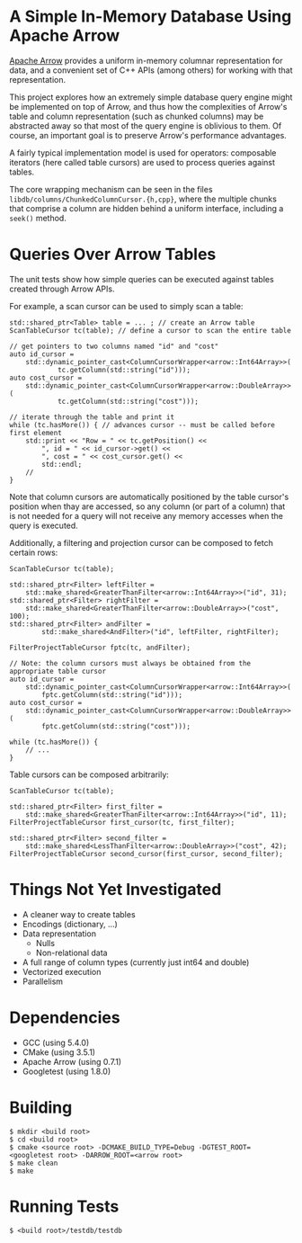 
# A Simple In-Memory Database Using Apache Arrow

[Apache Arrow](https://arrow.apache.org/) provides a uniform in-memory columnar representation for data, and
a convenient set of C++ APIs (among others) for working with that representation.

This project explores how an extremely simple database query engine might be implemented on top of Arrow,
and thus how the complexities of Arrow's table and column representation (such as chunked columns) may be
abstracted away so that most of the query engine is oblivious to them. Of course, an important goal is to
preserve Arrow's performance advantages.

A fairly typical implementation model is used for operators: composable iterators
(here called table cursors) are used to process queries against tables.

The core wrapping mechanism can be seen in the files `libdb/columns/ChunkedColumnCursor.{h,cpp}`, where the
multiple chunks that comprise a column are hidden behind a uniform interface, including a `seek()` method.

# Queries Over Arrow Tables

The unit tests show how simple queries can be executed against tables created through Arrow APIs.

For example, a scan cursor can be used to simply scan a table:

    std::shared_ptr<Table> table = ... ; // create an Arrow table
    ScanTableCursor tc(table); // define a cursor to scan the entire table

    // get pointers to two columns named "id" and "cost"
    auto id_cursor =
        std::dynamic_pointer_cast<ColumnCursorWrapper<arrow::Int64Array>>(
                tc.getColumn(std::string("id")));
    auto cost_cursor =
        std::dynamic_pointer_cast<ColumnCursorWrapper<arrow::DoubleArray>>(
                tc.getColumn(std::string("cost")));

    // iterate through the table and print it
    while (tc.hasMore()) { // advances cursor -- must be called before first element
        std::print << "Row = " << tc.getPosition() <<
            ", id = " << id_cursor->get() <<
            ", cost = " << cost_cursor.get() <<
            std::endl;
        //
    }

Note that column cursors are automatically positioned by the table cursor's position when thay are accessed,
so any column (or part of a column) that is not needed for a query will not receive any memory accesses
when the query is executed.

Additionally, a filtering and projection cursor can be composed to fetch certain rows:

    ScanTableCursor tc(table);

    std::shared_ptr<Filter> leftFilter =
        std::make_shared<GreaterThanFilter<arrow::Int64Array>>("id", 31);
    std::shared_ptr<Filter> rightFilter =
        std::make_shared<GreaterThanFilter<arrow::DoubleArray>>("cost", 100);
    std::shared_ptr<Filter> andFilter =
            std::make_shared<AndFilter>("id", leftFilter, rightFilter);

    FilterProjectTableCursor fptc(tc, andFilter);

    // Note: the column cursors must always be obtained from the appropriate table cursor
    auto id_cursor =
        std::dynamic_pointer_cast<ColumnCursorWrapper<arrow::Int64Array>>(
            fptc.getColumn(std::string("id")));
    auto cost_cursor =
        std::dynamic_pointer_cast<ColumnCursorWrapper<arrow::DoubleArray>>(
            fptc.getColumn(std::string("cost")));

    while (tc.hasMore()) {
        // ...
    }

Table cursors can be composed arbitrarily:

    ScanTableCursor tc(table);

    std::shared_ptr<Filter> first_filter =
        std::make_shared<GreaterThanFilter<arrow::Int64Array>>("id", 11);
    FilterProjectTableCursor first_cursor(tc, first_filter);

    std::shared_ptr<Filter> second_filter =
        std::make_shared<LessThanFilter<arrow::DoubleArray>>("cost", 42);
    FilterProjectTableCursor second_cursor(first_cursor, second_filter);

# Things Not Yet Investigated

* A cleaner way to create tables
* Encodings (dictionary, ...)
* Data representation
  * Nulls
  * Non-relational data
* A full range of column types (currently just int64 and double)
* Vectorized execution
* Parallelism

# Dependencies

* GCC (using 5.4.0)
* CMake (using 3.5.1)
* Apache Arrow (using 0.7.1)
* Googletest (using 1.8.0)

# Building

    $ mkdir <build root>
    $ cd <build root>
    $ cmake <source root> -DCMAKE_BUILD_TYPE=Debug -DGTEST_ROOT=<googletest root> -DARROW_ROOT=<arrow root>
    $ make clean
    $ make

# Running Tests

    $ <build root>/testdb/testdb


